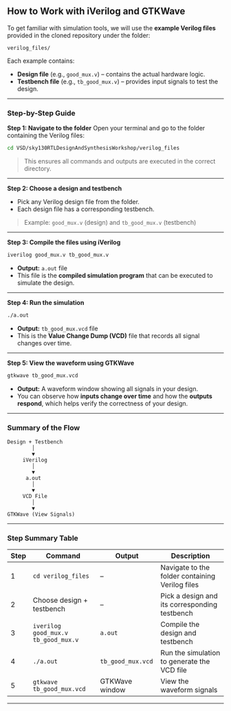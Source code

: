 

## How to Work with iVerilog and GTKWave

To get familiar with simulation tools, we will use the **example Verilog files** provided in the cloned repository under the folder:

```
verilog_files/
```

Each example contains:

* **Design file** (e.g., `good_mux.v`) – contains the actual hardware logic.
* **Testbench file** (e.g., `tb_good_mux.v`) – provides input signals to test the design.

---

### Step-by-Step Guide

**Step 1: Navigate to the folder**
Open your terminal and go to the folder containing the Verilog files:

```bash
cd VSD/sky130RTLDesignAndSynthesisWorkshop/verilog_files
```

> This ensures all commands and outputs are executed in the correct directory.

---

**Step 2: Choose a design and testbench**

* Pick any Verilog design file from the folder.
* Each design file has a corresponding testbench.

> Example: `good_mux.v` (design) and `tb_good_mux.v` (testbench)

---

**Step 3: Compile the files using iVerilog**

```bash
iverilog good_mux.v tb_good_mux.v
```

* **Output:** `a.out` file
* This file is the **compiled simulation program** that can be executed to simulate the design.

---

**Step 4: Run the simulation**

```bash
./a.out
```

* **Output:** `tb_good_mux.vcd` file
* This is the **Value Change Dump (VCD)** file that records all signal changes over time.

---

**Step 5: View the waveform using GTKWave**

```bash
gtkwave tb_good_mux.vcd
```

* **Output:** A waveform window showing all signals in your design.
* You can observe how **inputs change over time** and how the **outputs respond**, which helps verify the correctness of your design.

---

### Summary of the Flow

```
Design + Testbench
        │
        ▼
     iVerilog
        │
        ▼
      a.out
        │
        ▼
     VCD File
        │
        ▼
GTKWave (View Signals)
```

---

### Step Summary Table

| Step | Command                             | Output            | Description                                     |
| ---- | ----------------------------------- | ----------------- | ----------------------------------------------- |
| 1    | `cd verilog_files`                  | –                 | Navigate to the folder containing Verilog files |
| 2    | Choose design + testbench           | –                 | Pick a design and its corresponding testbench   |
| 3    | `iverilog good_mux.v tb_good_mux.v` | `a.out`           | Compile the design and testbench                |
| 4    | `./a.out`                           | `tb_good_mux.vcd` | Run the simulation to generate the VCD file     |
| 5    | `gtkwave tb_good_mux.vcd`           | GTKWave window    | View the waveform signals                       |

---




